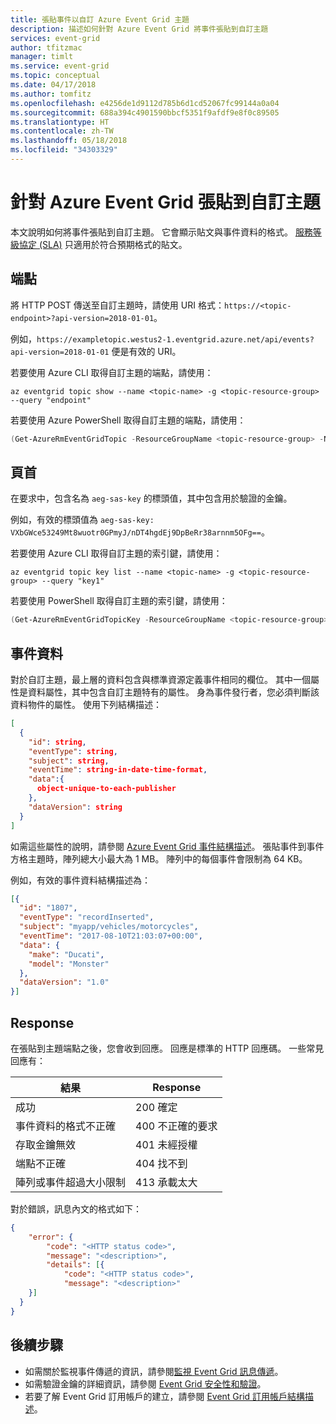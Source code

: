 ```yaml
---
title: 張貼事件以自訂 Azure Event Grid 主題
description: 描述如何針對 Azure Event Grid 將事件張貼到自訂主題
services: event-grid
author: tfitzmac
manager: timlt
ms.service: event-grid
ms.topic: conceptual
ms.date: 04/17/2018
ms.author: tomfitz
ms.openlocfilehash: e4256de1d9112d785b6d1cd52067fc99144a0a04
ms.sourcegitcommit: 688a394c4901590bbcf5351f9afdf9e8f0c89505
ms.translationtype: HT
ms.contentlocale: zh-TW
ms.lasthandoff: 05/18/2018
ms.locfileid: "34303329"
---
```

# <a name="post-to-custom-topic-for-azure-event-grid"></a>針對 Azure Event Grid 張貼到自訂主題

本文說明如何將事件張貼到自訂主題。 它會顯示貼文與事件資料的格式。 [服務等級協定 (SLA)](https://azure.microsoft.com/support/legal/sla/event-grid/v1_0/) 只適用於符合預期格式的貼文。

## <a name="endpoint"></a>端點

將 HTTP POST 傳送至自訂主題時，請使用 URI 格式：`https://<topic-endpoint>?api-version=2018-01-01`。

例如，`https://exampletopic.westus2-1.eventgrid.azure.net/api/events?api-version=2018-01-01` 便是有效的 URI。

若要使用 Azure CLI 取得自訂主題的端點，請使用：

```azurecli-interactive
az eventgrid topic show --name <topic-name> -g <topic-resource-group> --query "endpoint"
```

若要使用 Azure PowerShell 取得自訂主題的端點，請使用：

```powershell
(Get-AzureRmEventGridTopic -ResourceGroupName <topic-resource-group> -Name <topic-name>).Endpoint
```

## <a name="header"></a>頁首

在要求中，包含名為 `aeg-sas-key` 的標頭值，其中包含用於驗證的金鑰。

例如，有效的標頭值為 `aeg-sas-key: VXbGWce53249Mt8wuotr0GPmyJ/nDT4hgdEj9DpBeRr38arnnm5OFg==`。

若要使用 Azure CLI 取得自訂主題的索引鍵，請使用：

```azurecli
az eventgrid topic key list --name <topic-name> -g <topic-resource-group> --query "key1"
```

若要使用 PowerShell 取得自訂主題的索引鍵，請使用：

```powershell
(Get-AzureRmEventGridTopicKey -ResourceGroupName <topic-resource-group> -Name <topic-name>).Key1
```

## <a name="event-data"></a>事件資料

對於自訂主題，最上層的資料包含與標準資源定義事件相同的欄位。 其中一個屬性是資料屬性，其中包含自訂主題特有的屬性。 身為事件發行者，您必須判斷該資料物件的屬性。 使用下列結構描述：

```json
[
  {
    "id": string,    
    "eventType": string,
    "subject": string,
    "eventTime": string-in-date-time-format,
    "data":{
      object-unique-to-each-publisher
    },
    "dataVersion": string
  }
]
```

如需這些屬性的說明，請參閱 [Azure Event Grid 事件結構描述](event-schema.md)。 張貼事件到事件方格主題時，陣列總大小最大為 1 MB。 陣列中的每個事件會限制為 64 KB。

例如，有效的事件資料結構描述為：

```json
[{
  "id": "1807",
  "eventType": "recordInserted",
  "subject": "myapp/vehicles/motorcycles",
  "eventTime": "2017-08-10T21:03:07+00:00",
  "data": {
    "make": "Ducati",
    "model": "Monster"
  },
  "dataVersion": "1.0"
}]
```

## <a name="response"></a>Response

在張貼到主題端點之後，您會收到回應。 回應是標準的 HTTP 回應碼。 一些常見回應有：

|結果  |Response  |
|---------|---------|
|成功  | 200 確定  |
|事件資料的格式不正確 | 400 不正確的要求 |
|存取金鑰無效 | 401 未經授權 |
|端點不正確 | 404 找不到 |
|陣列或事件超過大小限制 | 413 承載太大 |

對於錯誤，訊息內文的格式如下：

```json
{
    "error": {
        "code": "<HTTP status code>",
        "message": "<description>",
        "details": [{
            "code": "<HTTP status code>",
            "message": "<description>"
    }]
  }
}
```

## <a name="next-steps"></a>後續步驟

* 如需關於監視事件傳遞的資訊，請參閱[監視 Event Grid 訊息傳遞](monitor-event-delivery.md)。
* 如需驗證金鑰的詳細資訊，請參閱 [Event Grid 安全性和驗證](security-authentication.md)。
* 若要了解 Event Grid 訂用帳戶的建立，請參閱 [Event Grid 訂用帳戶結構描述](subscription-creation-schema.md)。
